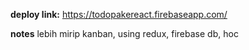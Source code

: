 **deploy link:**
https://todopakereact.firebaseapp.com/

**notes**
lebih mirip kanban, using redux, firebase db, hoc 
